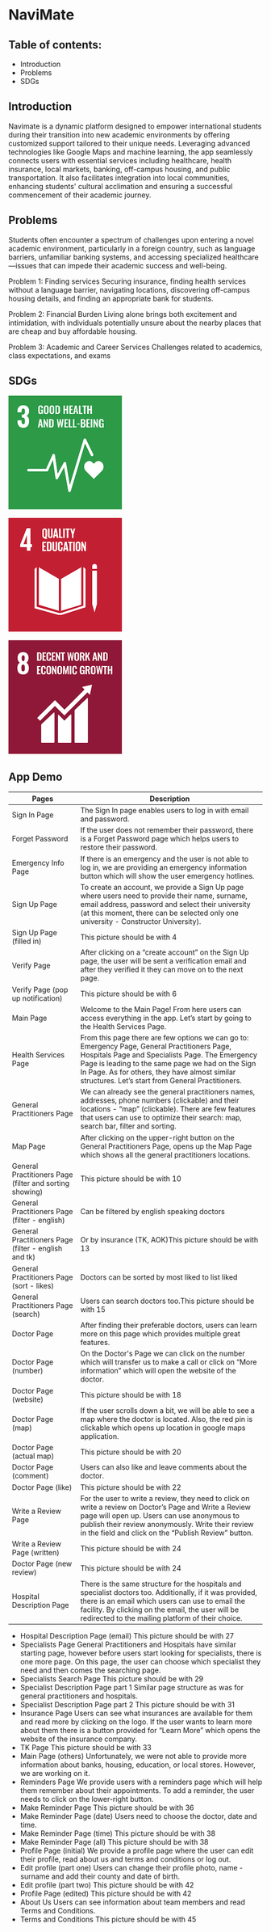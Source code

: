 # NaviMate


## Table of contents:
- Introduction
- Problems
- SDGs

## Introduction
Navimate is a dynamic platform designed to empower international students during their transition into new academic environments by offering customized support tailored to their unique needs. Leveraging advanced technologies like Google Maps and machine learning, the app seamlessly connects users with essential services including healthcare, health insurance, local markets, banking, off-campus housing, and public transportation. It also facilitates integration into local communities, enhancing students' cultural acclimation and ensuring a successful commencement of their academic journey.

## Problems
Students often encounter a spectrum of challenges upon entering a novel academic environment, particularly in a foreign country, such as language barriers, unfamiliar banking systems, and accessing specialized healthcare—issues that can impede their academic success and well-being. 

Problem 1: Finding services
	Securing insurance, finding health services without a language barrier, navigating locations, discovering off-campus housing details, and finding an appropriate bank for students. 

Problem 2: Financial Burden
	Living alone brings both excitement and intimidation, with individuals potentially unsure about the nearby places that are cheap and buy affordable housing.

Problem 3: Academic and Career Services
	Challenges related to academics, class expectations, and exams
 
## SDGs
![Goal 3: Good Health and Wellbeing](assets/images/health.png)

![Goal 4: Quality Education](assets/images/education.png)

![Goal 8: Decent Work and Economic Growth](assets/images/economic.png)



## App Demo

Pages | Description
----|---
Sign In Page | The Sign In page enables users to log in with email and password.
Forget Password | If the user does not remember their password, there is a Forget Password page which helps users to restore their password.
Emergency Info Page|If there is an emergency and the user is not able to log in, we are providing an emergency information button which will show the user emergency hotlines.
Sign Up Page|To create an account, we provide a Sign Up page where users need to provide their name, surname, email address, password and select their university (at this moment, there can be selected only one university - Constructor University). 
Sign Up Page (filled in) | This picture should be with 4
Verify Page | After clicking on a “create account” on the Sign Up page, the user will be sent a verification email and after they verified it they can move on to the next page.
Verify Page (pop up notification) | This picture should be with 6
Main Page | Welcome to the Main Page! From here users can access everything in the app. Let’s start by going to the Health Services Page.
Health Services Page|From this page there are few options we can go to: Emergency Page, General Practitioners Page, Hospitals Page and Specialists Page. The Emergency Page is leading to the same page we had on the Sign In Page. As for others, they have almost similar structures. Let’s start from General Practitioners.
General Practitioners Page|We can already see the general practitioners names, addresses, phone numbers (clickable) and their locations - “map” (clickable). There are few features that users can use to optimize their search: map, search bar, filter and sorting.
Map Page|After clicking on the upper-right button on the General Practitioners Page, opens up the Map Page which shows all the general practitioners locations.
General Practitioners Page (filter and sorting showing)|This picture should be with 10
General Practitioners Page (filter - english)|Can be filtered by english speaking doctors
General Practitioners Page (filter - english and tk)|Or by insurance (TK, AOK)This picture should be with 13
General Practitioners Page (sort - likes)|Doctors can be sorted by most liked to list liked
General Practitioners Page (search)|Users can search doctors too.This picture should be with 15
Doctor Page|After finding their preferable doctors, users can learn more on this page which provides multiple great features.
Doctor Page (number)|On the Doctor's Page we can click on the number which will transfer us to make a call or click on “More information” which will open the website of the doctor. 
Doctor Page (website)|This picture should be with 18
Doctor Page (map)|If the user scrolls down a bit, we will be able to see a map where the doctor is located. Also, the red pin is clickable which opens up location in google maps application.
Doctor Page (actual map)|This picture should be with 20
Doctor Page (comment)|Users can also like and leave comments about the doctor.
Doctor Page (like)|This picture should be with 22
Write a Review Page|For the user to write a review, they need to click on write a review on Doctor’s Page and Write a Review page will open up. Users can use anonymous to publish their review anonymously. Write their review in the field and click on the “Publish Review” button.
Write a Review Page (written)|This picture should be with 24
Doctor Page (new review)|This picture should be with 24
Hospital Description Page |There is the same structure for the hospitals and specialist doctors too. Additionally, if it was provided, there is an email which users can use to email the facility. By clicking on the email, the user will be redirected to the mailing platform of their choice.
- Hospital Description Page (email)
This picture should be with 27
- Specialists Page
General Practitioners and Hospitals have similar starting page, however before users start looking for specialists, there is one more page. On this page, the user can choose which specialist they need and then comes the searching page.
- Specialists Search Page
This picture should be with 29
- Specialist Description Page part 1
Similar page structure as was for general practitioners and hospitals.
- Specialist Description Page part 2
This picture should be with 31
- Insurance Page
Users can see what insurances are available for them and read more by clicking on the logo. If the user wants to learn more about them there is a button provided for “Learn More” which opens the website of the insurance company.
- TK Page
This picture should be with 33
- Main Page (others)
Unfortunately, we were not able to provide more information about banks, housing, education, or local stores. However, we are working on it.
- Reminders Page 
We provide users with a reminders page which will help them remember about their appointments. To add a reminder, the user needs to click on the lower-right button.
- Make Reminder Page
This picture should be with 36
- Make Reminder Page (date)
Users need to choose the doctor, date and time.
- Make Reminder Page (time)
This picture should be with 38
- Make Reminder Page (all)
This picture should be with 38
- Profile Page (initial)
We provide a profile page where the user can edit their profile, read about us and terms and conditions or log out.
- Edit profile (part one)
Users can change their profile photo, name - surname and add their county and date of birth.
- Edit profile (part two)
This picture should be with 42
- Profile Page (edited)
This picture should be with 42
- About Us
Users can see information about team members and read Terms and Conditions.
- Terms and Conditions
This picture should be with 45


